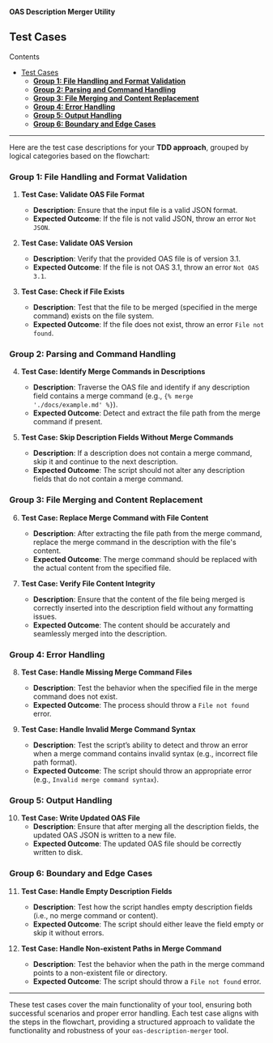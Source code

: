 **OAS Description Merger Utility**

## Test Cases

Contents

- [Test Cases](#test-cases)
  - [**Group 1: File Handling and Format Validation**](#group-1-file-handling-and-format-validation)
  - [**Group 2: Parsing and Command Handling**](#group-2-parsing-and-command-handling)
  - [**Group 3: File Merging and Content Replacement**](#group-3-file-merging-and-content-replacement)
  - [**Group 4: Error Handling**](#group-4-error-handling)
  - [**Group 5: Output Handling**](#group-5-output-handling)
  - [**Group 6: Boundary and Edge Cases**](#group-6-boundary-and-edge-cases)

---

Here are the test case descriptions for your **TDD approach**, grouped by logical categories based on the flowchart:

### **Group 1: File Handling and Format Validation**

1. **Test Case: Validate OAS File Format**

   - **Description**: Ensure that the input file is a valid JSON format.
   - **Expected Outcome**: If the file is not valid JSON, throw an error `Not JSON`.

2. **Test Case: Validate OAS Version**

   - **Description**: Verify that the provided OAS file is of version 3.1.
   - **Expected Outcome**: If the file is not OAS 3.1, throw an error `Not OAS 3.1`.

3. **Test Case: Check if File Exists**
   - **Description**: Test that the file to be merged (specified in the merge command) exists on the file system.
   - **Expected Outcome**: If the file does not exist, throw an error `File not found`.

### **Group 2: Parsing and Command Handling**

4. **Test Case: Identify Merge Commands in Descriptions**

   - **Description**: Traverse the OAS file and identify if any description field contains a merge command (e.g., `{% merge './docs/example.md' %}`).
   - **Expected Outcome**: Detect and extract the file path from the merge command if present.

5. **Test Case: Skip Description Fields Without Merge Commands**
   - **Description**: If a description does not contain a merge command, skip it and continue to the next description.
   - **Expected Outcome**: The script should not alter any description fields that do not contain a merge command.

### **Group 3: File Merging and Content Replacement**

6. **Test Case: Replace Merge Command with File Content**

   - **Description**: After extracting the file path from the merge command, replace the merge command in the description with the file's content.
   - **Expected Outcome**: The merge command should be replaced with the actual content from the specified file.

7. **Test Case: Verify File Content Integrity**
   - **Description**: Ensure that the content of the file being merged is correctly inserted into the description field without any formatting issues.
   - **Expected Outcome**: The content should be accurately and seamlessly merged into the description.

### **Group 4: Error Handling**

8. **Test Case: Handle Missing Merge Command Files**

   - **Description**: Test the behavior when the specified file in the merge command does not exist.
   - **Expected Outcome**: The process should throw a `File not found` error.

9. **Test Case: Handle Invalid Merge Command Syntax**
   - **Description**: Test the script’s ability to detect and throw an error when a merge command contains invalid syntax (e.g., incorrect file path format).
   - **Expected Outcome**: The script should throw an appropriate error (e.g., `Invalid merge command syntax`).

### **Group 5: Output Handling**

10. **Test Case: Write Updated OAS File**
    - **Description**: Ensure that after merging all the description fields, the updated OAS JSON is written to a new file.
    - **Expected Outcome**: The updated OAS file should be correctly written to disk.

### **Group 6: Boundary and Edge Cases**

11. **Test Case: Handle Empty Description Fields**

    - **Description**: Test how the script handles empty description fields (i.e., no merge command or content).
    - **Expected Outcome**: The script should either leave the field empty or skip it without errors.

12. **Test Case: Handle Non-existent Paths in Merge Command**
    - **Description**: Test the behavior when the path in the merge command points to a non-existent file or directory.
    - **Expected Outcome**: The script should throw a `File not found` error.

---

These test cases cover the main functionality of your tool, ensuring both successful scenarios and proper error handling. Each test case aligns with the steps in the flowchart, providing a structured approach to validate the functionality and robustness of your `oas-description-merger` tool.
